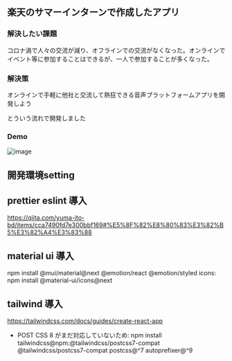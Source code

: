## 楽天のサマーインターンで作成したアプリ

### 解決したい課題
コロナ渦で人々の交流が減り、オフラインでの交流がなくなった。オンラインでイベント等に参加することはできるが、一人で参加することが多くなった。
### 解決策
オンラインで手軽に他社と交流して熱狂できる音声プラットフォームアプリを開発しよう

とういう流れで開発しました

### Demo

![image](https://user-images.githubusercontent.com/68259235/137764493-1a473d79-d750-4302-8fb4-049c9aa06394.png)



## 開発環境setting
## prettier eslint 導入

https://qiita.com/yuma-ito-bd/items/cca7490fd7e300bbf169#%E5%8F%82%E8%80%83%E3%82%B5%E3%82%A4%E3%83%88

## material ui 導入

npm install @mui/material@next @emotion/react @emotion/styled
icons: npm install @material-ui/icons@next

## tailwind 導入

https://tailwindcss.com/docs/guides/create-react-app

-   POST CSS 8 がまだ対応していないため: npm install tailwindcss@npm:@tailwindcss/postcss7-compat @tailwindcss/postcss7-compat postcss@^7 autoprefixer@^9
